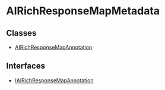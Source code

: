 # AIRichResponseMapMetadata

## Classes

- [AIRichResponseMapAnnotation](classes/AIRichResponseMapAnnotation.md)

## Interfaces

- [IAIRichResponseMapAnnotation](interfaces/IAIRichResponseMapAnnotation.md)
